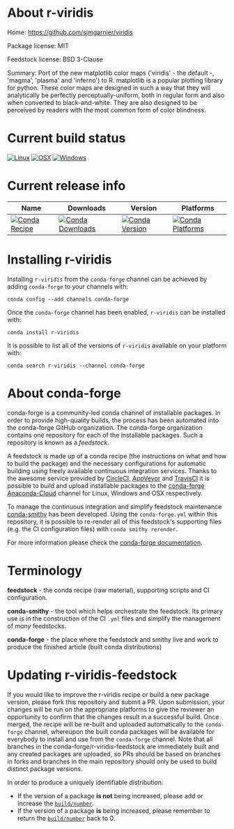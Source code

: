 About r-viridis
===============

Home: https://github.com/sjmgarnier/viridis

Package license: MIT

Feedstock license: BSD 3-Clause

Summary: Port of the new matplotlib color maps ('viridis' - the default -, 'magma', 'plasma'
and 'inferno') to R. matplotlib is a popular plotting
library for python. These color maps are designed in such a way that they will
analytically be perfectly perceptually-uniform, both in regular form and also when
converted to black-and-white. They are also designed to be perceived by readers
with the most common form of color blindness.




Current build status
====================

[![Linux](https://img.shields.io/circleci/project/github/conda-forge/r-viridis-feedstock/master.svg?label=Linux)](https://circleci.com/gh/conda-forge/r-viridis-feedstock)
[![OSX](https://img.shields.io/travis/conda-forge/r-viridis-feedstock/master.svg?label=macOS)](https://travis-ci.org/conda-forge/r-viridis-feedstock)
[![Windows](https://img.shields.io/appveyor/ci/conda-forge/r-viridis-feedstock/master.svg?label=Windows)](https://ci.appveyor.com/project/conda-forge/r-viridis-feedstock/branch/master)

Current release info
====================

| Name | Downloads | Version | Platforms |
| --- | --- | --- | --- |
| [![Conda Recipe](https://img.shields.io/badge/recipe-r--viridis-green.svg)](https://anaconda.org/conda-forge/r-viridis) | [![Conda Downloads](https://img.shields.io/conda/dn/conda-forge/r-viridis.svg)](https://anaconda.org/conda-forge/r-viridis) | [![Conda Version](https://img.shields.io/conda/vn/conda-forge/r-viridis.svg)](https://anaconda.org/conda-forge/r-viridis) | [![Conda Platforms](https://img.shields.io/conda/pn/conda-forge/r-viridis.svg)](https://anaconda.org/conda-forge/r-viridis) |

Installing r-viridis
====================

Installing `r-viridis` from the `conda-forge` channel can be achieved by adding `conda-forge` to your channels with:

```
conda config --add channels conda-forge
```

Once the `conda-forge` channel has been enabled, `r-viridis` can be installed with:

```
conda install r-viridis
```

It is possible to list all of the versions of `r-viridis` available on your platform with:

```
conda search r-viridis --channel conda-forge
```


About conda-forge
=================

conda-forge is a community-led conda channel of installable packages.
In order to provide high-quality builds, the process has been automated into the
conda-forge GitHub organization. The conda-forge organization contains one repository
for each of the installable packages. Such a repository is known as a *feedstock*.

A feedstock is made up of a conda recipe (the instructions on what and how to build
the package) and the necessary configurations for automatic building using freely
available continuous integration services. Thanks to the awesome service provided by
[CircleCI](https://circleci.com/), [AppVeyor](https://www.appveyor.com/)
and [TravisCI](https://travis-ci.org/) it is possible to build and upload installable
packages to the [conda-forge](https://anaconda.org/conda-forge)
[Anaconda-Cloud](https://anaconda.org/) channel for Linux, Windows and OSX respectively.

To manage the continuous integration and simplify feedstock maintenance
[conda-smithy](https://github.com/conda-forge/conda-smithy) has been developed.
Using the ``conda-forge.yml`` within this repository, it is possible to re-render all of
this feedstock's supporting files (e.g. the CI configuration files) with ``conda smithy rerender``.

For more information please check the [conda-forge documentation](https://conda-forge.org/docs/).

Terminology
===========

**feedstock** - the conda recipe (raw material), supporting scripts and CI configuration.

**conda-smithy** - the tool which helps orchestrate the feedstock.
                   Its primary use is in the construction of the CI ``.yml`` files
                   and simplify the management of *many* feedstocks.

**conda-forge** - the place where the feedstock and smithy live and work to
                  produce the finished article (built conda distributions)


Updating r-viridis-feedstock
============================

If you would like to improve the r-viridis recipe or build a new
package version, please fork this repository and submit a PR. Upon submission,
your changes will be run on the appropriate platforms to give the reviewer an
opportunity to confirm that the changes result in a successful build. Once
merged, the recipe will be re-built and uploaded automatically to the
`conda-forge` channel, whereupon the built conda packages will be available for
everybody to install and use from the `conda-forge` channel.
Note that all branches in the conda-forge/r-viridis-feedstock are
immediately built and any created packages are uploaded, so PRs should be based
on branches in forks and branches in the main repository should only be used to
build distinct package versions.

In order to produce a uniquely identifiable distribution:
 * If the version of a package **is not** being increased, please add or increase
   the [``build/number``](https://conda.io/docs/user-guide/tasks/build-packages/define-metadata.html#build-number-and-string).
 * If the version of a package **is** being increased, please remember to return
   the [``build/number``](https://conda.io/docs/user-guide/tasks/build-packages/define-metadata.html#build-number-and-string)
   back to 0.
